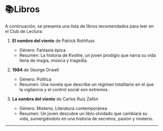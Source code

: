 # **📚Libros**

A continuación, se presenta una lista de libros recomendados para leer en el Club de Lectura:

1. **El nombre del viento** de Patrick Rothfuss
   - Género: Fantasía épica
   - Resumen: La historia de Kvothe, un joven prodigio que narra su vida llena de magia, música y tragedia.

2. **1984** de George Orwell
   - Género: Política
   - Resumen: Una novela que describe un régimen totalitario en el que la vigilancia y el control social son extremos.

3. **La sombra del viento** de Carlos Ruiz Zafón
   - Género: Misterio, Literatura contemporánea
   - Resumen: Un joven descubre un libro olvidado que cambiará su vida, sumergiéndolo en una historia de secretos, pasión y misterio.

---



